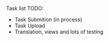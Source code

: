 Task list TODO:
- Task Submition (in process)
- Task Upload
- Translation, views and lots of testing